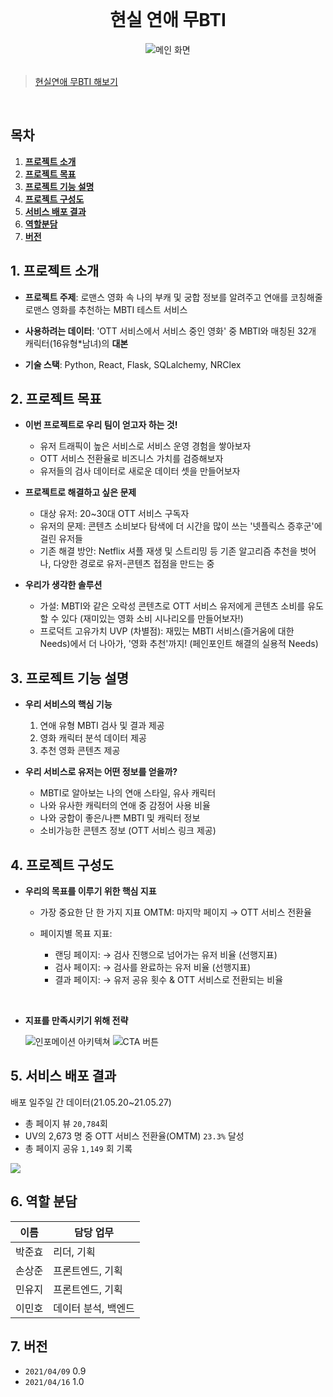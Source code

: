 <div align="center">
  <br />
  <h1>현실 연애 무BTI</h1>
  <img src="https://i.imgur.com/bqK1lEy.png" alt="메인 화면" />
  <br />
</div>

<br/>

> [현실연애 무BTI 해보기](http://asq.kr/z1o2cQC)

<br/>

## 목차
1. [**프로젝트 소개**](#1)
1. [**프로젝트 목표**](#2)
1. [**프로젝트 기능 설명**](#3)
1. [**프로젝트 구성도**](#4)
1. [**서비스 배포 결과**](#5)
1. [**역할분담**](#6)
1. [**버전**](#7)

<div id="1"></div>

## 1. 프로젝트 소개
- **프로젝트 주제**:
   로맨스 영화 속 나의 부캐 및 궁합 정보를 알려주고
   연애를 코칭해줄 로맨스 영화를 추천하는 MBTI 테스트 서비스

- **사용하려는 데이터**: 'OTT 서비스에서 서비스 중인 영화' 중 MBTI와 매칭된 32개 캐릭터(16유형*남녀)의 **대본**

- **기술 스택**: Python, React, Flask, SQLalchemy, NRClex  

<div id="2"></div>

## 2. 프로젝트 목표
- **이번 프로젝트로 우리 팀이 얻고자 하는 것!**
    - 유저 트래픽이 높은 서비스로 서비스 운영 경험을 쌓아보자
    - OTT 서비스 전환율로 비즈니스 가치를 검증해보자
    - 유저들의 검사 데이터로 새로운 데이터 셋을 만들어보자  

- **프로젝트로 해결하고 싶은 문제**
    - 대상 유저: 20~30대 OTT 서비스 구독자
    - 유저의 문제: 콘텐츠 소비보다 탐색에 더 시간을 많이 쓰는 '넷플릭스 증후군'에 걸린 유저들
    - 기존 해결 방안: Netflix 셔플 재생 및 스트리밍 등 기존 알고리즘 추천을 벗어나, 다양한 경로로 유저-콘텐츠 접점을 만드는 중  

- **우리가 생각한 솔루션**
    - 가설:
        MBTI와 같은 오락성 콘텐츠로 OTT 서비스 유저에게 콘텐츠 소비를 유도할 수 있다
        (재미있는 영화 소비 시나리오를 만들어보자!)
    - 프로덕트 고유가치 UVP (차별점):
        재밌는 MBTI 서비스(즐거움에 대한 Needs)에서 더 나아가, '영화 추천'까지! (페인포인트 해결의 실용적 Needs)

<div id="3"></div>

## 3. 프로젝트 기능 설명

- **우리 서비스의 핵심 기능**
    1. 연애 유형 MBTI 검사 및 결과 제공
    1. 영화 캐릭터 분석 데이터 제공
    1. 추천 영화 콘텐츠 제공  


- **우리 서비스로 유저는 어떤 정보를 얻을까?**
    - MBTI로 알아보는 나의 연애 스타일, 유사 캐릭터
    - 나와 유사한 캐릭터의 연애 중 감정어 사용 비율
    - 나와 궁합이 좋은/나쁜 MBTI 및 캐릭터 정보
    - 소비가능한 콘텐츠 정보 (OTT 서비스 링크 제공)  

<div id="4"></div>

## 4. 프로젝트 구성도

- **우리의 목표를 이루기 위한 핵심 지표**
    - 가장 중요한 단 한 가지 지표 OMTM: 마지막 페이지 → OTT 서비스 전환율

    - 페이지별 목표 지표:
        - 랜딩 페이지: → 검사 진행으로 넘어가는 유저 비율 (선행지표)
        - 검사 페이지: → 검사를 완료하는 유저 비율 (선행지표)
        - 결과 페이지: → 유저 공유 횟수 & OTT 서비스로 전환되는 비율  
<br/>

- **지표를 만족시키기 위해 전략**

    ![인포메이션 아키텍쳐](https://i.imgur.com/ll8FaCh.png)
    ![CTA 버튼](https://i.imgur.com/z9DSIhH.png)

<div id="5"></div>

## 5. 서비스 배포 결과

배포 일주일 간 데이터(21.05.20~21.05.27)
- 총 페이지 뷰 `20,784`회
- UV의 2,673 명 중 OTT 서비스 전환율(OMTM) `23.3%` 달성
- 총 페이지 공유 `1,149` 회 기록

![](https://i.imgur.com/6uI6TZ0.png)

<div id="6"></div>
 
## 6. 역할 분담

| 이름 | 담당 업무 |
| ------ | ------ |
| 박준효 | 리더, 기획 |
| 손상준 | 프론트엔드, 기획 |
| 민유지 | 프론트엔드, 기획 |
| 이민호 | 데이터 분석, 백엔드 |

<div id="7"></div>

## 7. 버전

- `2021/04/09` 0.9
- `2021/04/16` 1.0  
